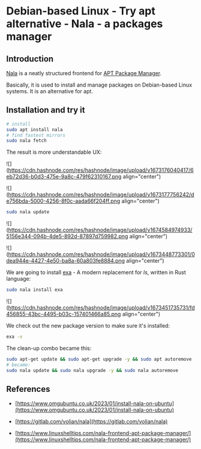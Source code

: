 # Debian-based Linux - Try apt alternative - Nala - a packages manager

## Introduction

[Nala](https://gitlab.com/volian/nala) is a neatly structured frontend for [APT Package Manager](https://blog.packagecloud.io/what-is-the-apt-package-manager-why-and-how-to-use-it/).

Basically, it is used to install and manage packages on Debian-based Linux systems. It is an alternative for apt.

## Installation and try it

```bash
# install
sudo apt install nala
# find fastest mirrors
sudo nala fetch
```

The result is more understandable UX:

![](https://cdn.hashnode.com/res/hashnode/image/upload/v1673176040417/6eb72d36-b0d3-475e-9a8c-479f62310167.png align="center")

![](https://cdn.hashnode.com/res/hashnode/image/upload/v1673177756242/de756bda-5000-4256-8f0c-aada66f204ff.png align="center")

```bash
sudo nala update
```

![](https://cdn.hashnode.com/res/hashnode/image/upload/v1674584974933/5156e344-094b-4de5-892d-87897d759982.png align="center")

![](https://cdn.hashnode.com/res/hashnode/image/upload/v1673448773301/0dea944e-4427-4e50-ba8a-60a803fe8884.png align="center")

We are going to install [exa](https://github.com/ogham/exa) - A modern replacement for *ls*, written in Rust language:

```bash
sudo nala install exa
```

![](https://cdn.hashnode.com/res/hashnode/image/upload/v1673451735731/fd456855-43bc-4495-b03c-157401466a85.png align="center")

We check out the new package version to make sure it's installed:

```bash
exa -v
```

The clean-up combo became this:

```bash
sudo apt-get update && sudo apt-get upgrade -y && sudo apt autoremove
# became:
sudo nala update && sudo nala upgrade -y && sudo nala autoremove
```

## References

* [https://www.omgubuntu.co.uk/2023/01/install-nala-on-ubuntu](https://www.omgubuntu.co.uk/2023/01/install-nala-on-ubuntu)
    
* [https://gitlab.com/volian/nala](https://gitlab.com/volian/nala)
    
* [https://www.linuxshelltips.com/nala-frontend-apt-package-manager/](https://www.linuxshelltips.com/nala-frontend-apt-package-manager/)